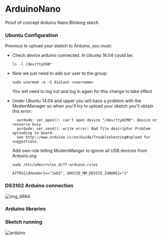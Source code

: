 # ArduinoNano
Proof of concept Arduino Nano Blinking skech

### Ubuntu Configuration

Previous to upload your sketch to Arduino, you must:

* Check device arduino connected. In Ubuntu 16.04 could be:
    ```
    ls -l /dev/ttyUSB*
    ```
* Now we just need to add our user to the group:
    ```
    sudo usermod -a -G dialout <username>
    ```    
  You will need to log out and log in again for this change to take effect    
* Under Ubuntu 14.04 and upper you will hace a problem with the ModemManager so when you'll try to upload your sketch you'll obtain this error:
  ```
    avrdude: ser_open(): can't open device "/dev/ttyACM0": Device or resource busy 
    avrdude: ser_send(): write error: Bad file descriptor Problem uploading to board. 
    See http://www.arduino.cc/en/Guide/Troubleshooting#upload for suggestions.
  ```
 
  Add own rule telling ModemManger to ignore all USB devices from Arduino.org:
    ```
    sudo /etc/udev/rules.d/77-arduino.rules
    
    ATTRS{idVendor}=="2a03", ENV{ID_MM_DEVICE_IGNORE}="1"
    ```

### DS3102 Arduino connection
![img_4684](https://user-images.githubusercontent.com/1216181/37168440-2d5aaafc-2305-11e8-8601-32ad7194a103.JPG)

### Arduino libraries

### Sketch running
![arduino](https://user-images.githubusercontent.com/1216181/37168150-3e85bc3c-2304-11e8-825d-fd23f2702649.png)
